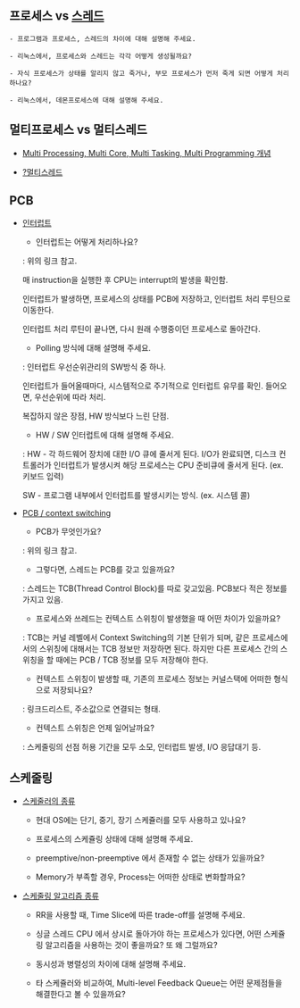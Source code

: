 ## 프로세스 vs [스레드](https://goodgid.github.io/What-is-Thread/)

    - 프로그램과 프로세스, 스레드의 차이에 대해 설명해 주세요.

    - 리눅스에서, 프로세스와 스레드는 각각 어떻게 생성될까요?

    - 자식 프로세스가 상태를 알리지 않고 죽거나, 부모 프로세스가 먼저 죽게 되면 어떻게 처리하나요?

    - 리눅스에서, 데몬프로세스에 대해 설명해 주세요.


## 멀티프로세스 vs 멀티스레드

- [Multi Processing, Multi Core, Multi Tasking, Multi Programming 개념](https://goodgid.github.io/OS-Concepts-Starting-with-Multi/)


- [?멀티스레드](https://goodgid.github.io/What-is-Multi-Thread/)

## PCB

- [인터럽트](https://goodgid.github.io/OS-The-Principle-Of-Interrupt/)

    - 인터럽트는 어떻게 처리하나요?

    : 위의 링크 참고.
    
     매 instruction을 실행한 후 CPU는 interrupt의 발생을 확인함.

     인터럽트가 발생하면, 프로세스의 상태를 PCB에 저장하고, 인터럽트 처리 루틴으로 이동한다. 
     
     인터럽트 처리 루틴이 끝나면, 다시 원래 수행중이던 프로세스로 돌아간다.

    - Polling 방식에 대해 설명해 주세요.

    : 인터럽트 우선순위관리의 SW방식 중 하나.
    
     인터럽트가 들어올때마다, 시스템적으로 주기적으로 인터럽트 유무를 확인. 들어오면, 우선순위에 따라 처리.

     복잡하지 않은 장점, HW 방식보다 느린 단점.

    - HW / SW 인터럽트에 대해 설명해 주세요.

    : HW - 각 하드웨어 장치에 대한 I/O 큐에 줄서게 된다. I/O가 완료되면, 디스크 컨트롤러가 인터럽트가 발생시켜 해당 프로세스는 CPU 준비큐에 줄서게 된다. (ex. 키보드 입력)

     SW - 프로그램 내부에서 인터럽트를 발생시키는 방식. (ex. 시스템 콜)


- [PCB / context switching](https://velog.io/@haero_kim/PCB-%EC%99%80-Context-Switching-%EC%95%8C%EC%95%84%EB%B3%B4%EA%B8%B0)

    - PCB가 무엇인가요?

    : 위의 링크 참고.

    - 그렇다면, 스레드는 PCB를 갖고 있을까요?

    : 스레드는 TCB(Thread Control Block)를 따로 갖고있음. PCB보다 적은 정보를 가지고 있음.

    - 프로세스와 쓰레드는 컨텍스트 스위칭이 발생했을 때 어떤 차이가 있을까요?

    : TCB는 커널 레벨에서 Context Switching의 기본 단위가 되며, 같은 프로세스에서의 스위칭에 대해서는 TCB 정보만 저장하면 된다.
      하지만 다른 프로세스 간의 스위칭을 할 때에는 PCB / TCB 정보를 모두 저장해야 한다.

    - 컨텍스트 스위칭이 발생할 때, 기존의 프로세스 정보는 커널스택에 어떠한 형식으로 저장되나요?

    : 링크드리스트, 주소값으로 연결되는 형태.

    - 컨텍스트 스위칭은 언제 일어날까요?

    : 스케줄링의 선점 허용 기간을 모두 소모, 인터럽트 발생, I/O 응답대기 등.

## 스케줄링

- [스케줄러의 종류]()

    - 현대 OS에는 단기, 중기, 장기 스케쥴러를 모두 사용하고 있나요?

    - 프로세스의 스케쥴링 상태에 대해 설명해 주세요.

    - preemptive/non-preemptive 에서 존재할 수 없는 상태가 있을까요?

    - Memory가 부족할 경우, Process는 어떠한 상태로 변화할까요?


- [스케줄링 알고리즘 종류]()

    - RR을 사용할 때, Time Slice에 따른 trade-off를 설명해 주세요.

    - 싱글 스레드 CPU 에서 상시로 돌아가야 하는 프로세스가 있다면, 어떤 스케쥴링 알고리즘을 사용하는 것이 좋을까요? 또 왜 그럴까요?

    - 동시성과 병렬성의 차이에 대해 설명해 주세요.

    - 타 스케쥴러와 비교하여, Multi-level Feedback Queue는 어떤 문제점들을 해결한다고 볼 수 있을까요?